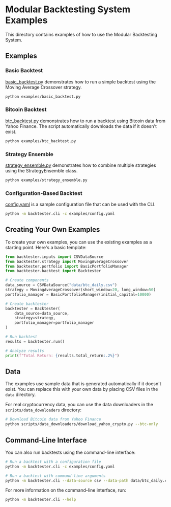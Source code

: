 # Modular Backtesting System Examples

This directory contains examples of how to use the Modular Backtesting System.

## Examples

### Basic Backtest

[basic_backtest.py](basic_backtest.py) demonstrates how to run a simple backtest using the Moving Average Crossover strategy.

```bash
python examples/basic_backtest.py
```

### Bitcoin Backtest

[btc_backtest.py](btc_backtest.py) demonstrates how to run a backtest using Bitcoin data from Yahoo Finance. The script automatically downloads the data if it doesn't exist.

```bash
python examples/btc_backtest.py
```

### Strategy Ensemble

[strategy_ensemble.py](strategy_ensemble.py) demonstrates how to combine multiple strategies using the StrategyEnsemble class.

```bash
python examples/strategy_ensemble.py
```

### Configuration-Based Backtest

[config.yaml](config.yaml) is a sample configuration file that can be used with the CLI.

```bash
python -m backtester.cli -c examples/config.yaml
```

## Creating Your Own Examples

To create your own examples, you can use the existing examples as a starting point. Here's a basic template:

```python
from backtester.inputs import CSVDataSource
from backtester.strategy import MovingAverageCrossover
from backtester.portfolio import BasicPortfolioManager
from backtester.backtest import Backtester

# Create components
data_source = CSVDataSource("data/btc_daily.csv")
strategy = MovingAverageCrossover(short_window=20, long_window=50)
portfolio_manager = BasicPortfolioManager(initial_capital=10000)

# Create backtester
backtester = Backtester(
    data_source=data_source,
    strategy=strategy,
    portfolio_manager=portfolio_manager
)

# Run backtest
results = backtester.run()

# Analyze results
print(f"Total Return: {results.total_return:.2%}")
```

## Data

The examples use sample data that is generated automatically if it doesn't exist. You can replace this with your own data by placing CSV files in the `data` directory.

For real cryptocurrency data, you can use the data downloaders in the `scripts/data_downloaders` directory:

```bash
# Download Bitcoin data from Yahoo Finance
python scripts/data_downloaders/download_yahoo_crypto.py --btc-only
```

## Command-Line Interface

You can also run backtests using the command-line interface:

```bash
# Run a backtest with a configuration file
python -m backtester.cli -c examples/config.yaml

# Run a backtest with command-line arguments
python -m backtester.cli --data-source csv --data-path data/btc_daily.csv --strategy moving_average --short-window 20 --long-window 50 --initial-capital 10000 --save-plots --save-results
```

For more information on the command-line interface, run:

```bash
python -m backtester.cli --help
``` 